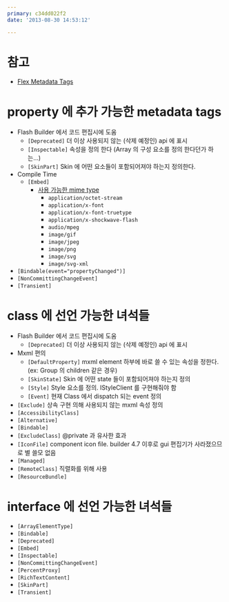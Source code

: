```yaml
---
primary: c34dd022f2
date: '2013-08-30 14:53:12'

---
```


참고
================================================

- [Flex Metadata Tags](http://help.adobe.com/en_US/flex/using/WS2db454920e96a9e51e63e3d11c0bf680e1-7ffe.html)


property 에 추가 가능한 metadata tags
================================================

- Flash Builder 에서 코드 편집시에 도움
    - `[Deprecated]` 더 이상 사용되지 않는 (삭제 예정인) api 에 표시
    - `[Inspectable]` 속성을 정의 한다 (Array 의 구성 요소를 정의 한다던가 하는...)
    - `[SkinPart]` Skin 에 어떤 요소들이 포함되어져야 하는지 정의한다.
- Compile Time
    - `[Embed]`
        - [사용 가능한 mime type](http://help.adobe.com/en_US/flex/using/WS2db454920e96a9e51e63e3d11c0bf60546-7ffb.html#WS2db454920e96a9e51e63e3d11c0bf69084-7f96)
            - `application/octet-stream`
            - `application/x-font`
            - `application/x-font-truetype`
            - `application/x-shockwave-flash`
            - `audio/mpeg`
            - `image/gif`
            - `image/jpeg`
            - `image/png`
            - `image/svg`
            - `image/svg-xml`
- `[Bindable(event="propertyChanged")]`
- `[NonCommittingChangeEvent]`
- `[Transient]`


class 에 선언 가능한 녀석들
================================================

- Flash Builder 에서 코드 편집시에 도움
    - `[Deprecated]` 더 이상 사용되지 않는 (삭제 예정인) api 에 표시
- Mxml 편의
    - `[DefaultProperty]` mxml element 하부에 바로 쓸 수 있는 속성을 정한다. (ex: Group 의 children 같은 경우)
    - `[SkinState]` Skin 에 어떤 state 들이 포함되어져야 하는지 정의
    - `[Style]` Style 요소를 정의. IStyleClient 를 구현해줘야 함
    - `[Event]` 현재 Class 에서 dispatch 되는 event 정의
- `[Exclude]` 상속 구현 의해 사용되지 않는 mxml 속성 정의
- `[AccessibilityClass]`
- `[Alternative]`
- `[Bindable]`
- `[ExcludeClass]` @private 과 유사한 효과
- `[IconFile]` component icon file. builder 4.7 이후로 gui 편집기가 사라졌으므로 별 쓸모 없음
- `[Managed]`
- `[RemoteClass]` 직렬화를 위해 사용
- `[ResourceBundle]`


interface 에 선언 가능한 녀석들
================================================

- `[ArrayElementType]`
- `[Bindable]`
- `[Deprecated]`
- `[Embed]`
- `[Inspectable]`
- `[NonCommittingChangeEvent]`
- `[PercentProxy]`
- `[RichTextContent]`
- `[SkinPart]`
- `[Transient]`
